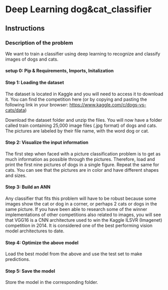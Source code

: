 # Deep Learning dog&cat_classifier
## Instructions
### Description of the problem
We want to train a classifier using deep learning to recognize and classify images of dogs and cats.

#### setup 0: Pip & Requirements, Imports, Initalization

#### Step 1: Loading the dataset
The dataset is located in Kaggle and you will need to access it to download it. You can find the competition here (or by copying and pasting the following link in your browser: https://www.kaggle.com/c/dogs-vs-cats/data)

Download the dataset folder and unzip the files. You will now have a folder called train containing 25,000 image files (.jpg format) of dogs and cats. The pictures are labeled by their file name, with the word dog or cat.

#### Step 2: Visualize the input information
The first step when faced with a picture classification problem is to get as much information as possible through the pictures. Therefore, load and print the first nine pictures of dogs in a single figure. Repeat the same for cats. You can see that the pictures are in color and have different shapes and sizes.

#### Step 3: Build an ANN
Any classifier that fits this problem will have to be robust because some images show the cat or dog in a corner, or perhaps 2 cats or dogs in the same picture. If you have been able to research some of the winner implementations of other competitions also related to images, you will see that VGG16 is a CNN architecture used to win the Kaggle ILSVR (Imagenet) competition in 2014. It is considered one of the best performing vision model architectures to date.

#### Step 4: Optimize the above model

Load the best model from the above and use the test set to make predictions.

#### Step 5: Save the model
Store the model in the corresponding folder.